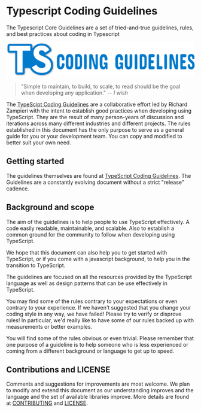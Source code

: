 # Typescript Coding Guidelines

The Typescript Core Guidelines are a set of tried-and-true guidelines, rules, and best practices about coding in Typescript

[![Typescript Core Guidelines](typescript-guidelines-logo.png)](http://)

> "Simple to maintain, to build, to scale, to read should be the goal when developing any application."
> -- <cite>I wish</cite>

The [TypeScipt Coding Guidelines](TypeScriptCodingGuidelines.md) are a collaborative effort led by Richard Zampieri with the intent to establish good practices when developing using TypeScript. They are the result of many
person-years of discussion and iterations across many different industries and different projects. The rules established in this document has the only purpose to serve as a general guide for you or your development team. You can copy and modified to better suit your own need.

## Getting started

The guidelines themselves are found at [TypeScript Coding Guidelines](TypeScriptCodingGuidelines.md). The Guidelines are a constantly evolving document without a strict "release" cadence.

## Background and scope

The aim of the guidelines is to help people to use TypeScript effectively. A code easily readable, maintainable, and scalable. Also to establish a common ground for the community to follow when developing using TypeScript.

We hope that this document can also help you to get started with TypeScript, or if you come with a javascript background, to help you in the transition to TypeScript.

The guidelines are focused on all the resources provided by the TypeScript language as well as design patterns that can be use effectively in TypeScript.

You may find some of the rules contrary to your expectations or even contrary to your experience. If we haven't suggested that you change your
coding style in any way, we have failed! Please try to verify or disprove rules! In particular, we'd really like to have some of our rules
backed up with measurements or better examples.

You will find some of the rules obvious or even trivial. Please remember that one purpose of a guideline is to help someone who is less
experienced or coming from a different background or language to get up to speed.

## Contributions and LICENSE

Comments and suggestions for improvements are most welcome. We plan to modify and extend this document as our understanding improves and the
language and the set of available libraries improve. More details are found at [CONTRIBUTING](./CONTRIBUTING.md) and [LICENSE](./LICENSE).
